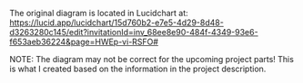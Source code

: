 The original diagram is located in Lucidchart at: https://lucid.app/lucidchart/15d760b2-e7e5-4d29-8d48-d3263280c145/edit?invitationId=inv_68ee8e90-484f-4349-93e6-f653aeb36224&page=HWEp-vi-RSFO#

NOTE: The diagram may not be correct for the upcoming project parts! This is what I created based on the information in the project description.